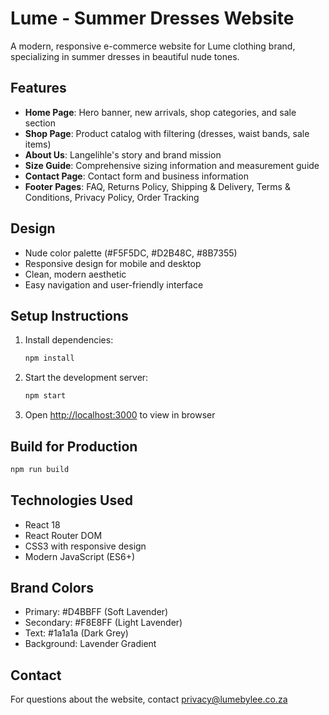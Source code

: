 # Lume - Summer Dresses Website

A modern, responsive e-commerce website for Lume clothing brand, specializing in summer dresses in beautiful nude tones.

## Features

- **Home Page**: Hero banner, new arrivals, shop categories, and sale section
- **Shop Page**: Product catalog with filtering (dresses, waist bands, sale items)
- **About Us**: Langelihle's story and brand mission
- **Size Guide**: Comprehensive sizing information and measurement guide
- **Contact Page**: Contact form and business information
- **Footer Pages**: FAQ, Returns Policy, Shipping & Delivery, Terms & Conditions, Privacy Policy, Order Tracking

## Design

- Nude color palette (#F5F5DC, #D2B48C, #8B7355)
- Responsive design for mobile and desktop
- Clean, modern aesthetic
- Easy navigation and user-friendly interface

## Setup Instructions

1. Install dependencies:
   ```bash
   npm install
   ```

2. Start the development server:
   ```bash
   npm start
   ```

3. Open [http://localhost:3000](http://localhost:3000) to view in browser

## Build for Production

```bash
npm run build
```

## Technologies Used

- React 18
- React Router DOM
- CSS3 with responsive design
- Modern JavaScript (ES6+)

## Brand Colors

- Primary: #D4BBFF (Soft Lavender)
- Secondary: #F8E8FF (Light Lavender)
- Text: #1a1a1a (Dark Grey)
- Background: Lavender Gradient

## Contact

For questions about the website, contact privacy@lumebylee.co.za